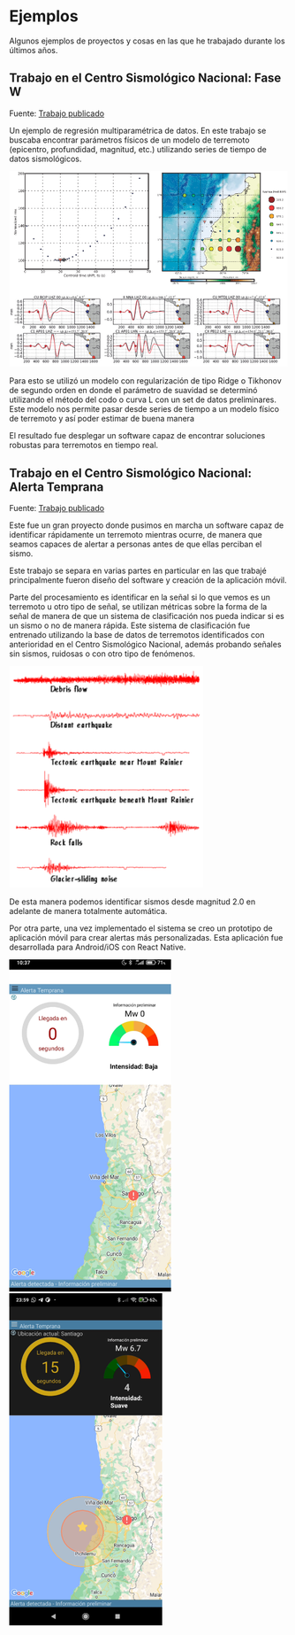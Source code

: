 # Ejemplos

Algunos ejemplos de proyectos y cosas en las que he trabajado durante los últimos años.

## Trabajo en el Centro Sismológico Nacional: Fase W

Fuente: [Trabajo publicado](https://pubs.geoscienceworld.org/ssa/srl/article-abstract/89/6/2237/548068/W-Phase-Real-Time-Implementation-and-Network?redirectedFrom=fulltext)

Un ejemplo de regresión multiparamétrica de datos. En este trabajo se buscaba encontrar parámetros físicos de un modelo de terremoto (epicentro, profundidad, magnitud, etc.) utilizando series de tiempo de datos sismológicos.

<img src="https://github.com/miguel-mf/Ejemplos/blob/main/images/FaseW.png" width="800">


Para esto se utilizó un modelo con regularización de tipo Ridge o Tikhonov de segundo orden en donde el parámetro de suavidad se determinó utilizando el método del codo o curva L con un set de datos preliminares. Este modelo nos permite pasar desde series de tiempo a un modelo físico de terremoto y así poder estimar de buena manera 

El resultado fue desplegar un software capaz de encontrar soluciones robustas para terremotos en tiempo real.

## Trabajo en el Centro Sismológico Nacional: Alerta Temprana
Fuente: [Trabajo publicado](https://pubs.geoscienceworld.org/ssa/srl/article-abstract/93/6/3337/616141)

Este fue un gran proyecto donde pusimos en marcha un software capaz de identificar rápidamente un terremoto mientras ocurre, de manera que seamos capaces de alertar a personas antes de que ellas perciban el sismo.

Este trabajo se separa en varias partes en particular en las que trabajé principalmente fueron diseño del software y creación de la aplicación móvil.

Parte del procesamiento es identificar en la señal si lo que vemos es un terremoto u otro tipo de señal, se utilizan métricas sobre la forma de la señal de manera de que un sistema de clasificación nos pueda indicar si es un sismo o no de manera rápida. Este sistema de clasificación fue entrenado utilizando la base de datos de terremotos identificados con anterioridad en el Centro Sismológico Nacional, además probando señales sin sismos, ruidosas o con otro tipo de fenómenos.

<img src="https://github.com/miguel-mf/Ejemplos/blob/main/images/Signals.gif" height="400"> 

De esta manera podemos identificar sismos desde magnitud 2.0 en adelante de manera totalmente automática.

Por otra parte, una vez implementado el sistema se creo un prototipo de aplicación móvil para crear alertas más personalizadas. Esta aplicación fue desarrollada para Android/iOS con React Native.

<p float="left">
<img src="https://github.com/miguel-mf/Ejemplos/blob/main/images/Foto1.jpg" height="600"> 
<img src="https://github.com/miguel-mf/Ejemplos/blob/main/images/Foto2.jpg" height="600">
</p>
